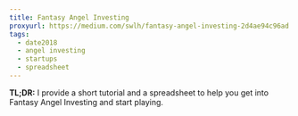 ```yaml
---
title: Fantasy Angel Investing
proxyurl: https://medium.com/swlh/fantasy-angel-investing-2d4ae94c96ad
tags:  
  - date2018  
  - angel investing  
  - startups
  - spreadsheet  
---
```


**TL;DR:** I provide a short tutorial and a spreadsheet to help you get into Fantasy Angel Investing and start playing.